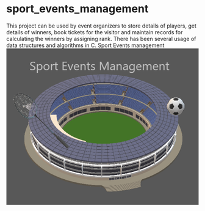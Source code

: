 # sport_events_management
This project can be used by event organizers to store details of players, get details of winners, book tickets for the visitor and maintain records for calculating the winners by assigning rank. There has been several usage of data structures and algorithms in C.
Sport Events management
<img src="sport_events_management.PNG">
